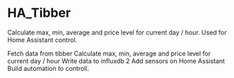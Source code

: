 # HA_Tibber
Calculate max, min, average and price level for current day / hour. Used for Home Assistant control.

Fetch data from tibber
Calculate max, min, average and price level for current day / hour
Write data to influxdb 2
Add sensors on Home Assistant
Build automation to controll.
